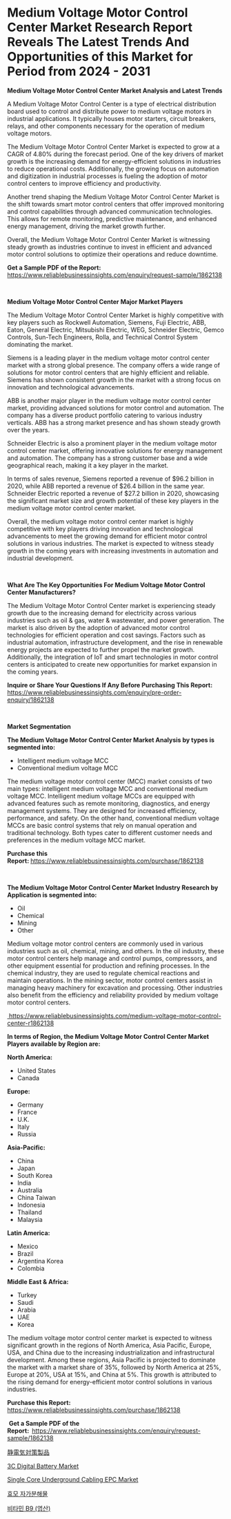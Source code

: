 <p><h1>Medium Voltage Motor Control Center Market Research Report Reveals The Latest Trends And Opportunities of this Market for Period from 2024 - 2031</h1></p><p><strong>Medium Voltage Motor Control Center Market Analysis and Latest Trends</strong></p>
<p><p>A Medium Voltage Motor Control Center is a type of electrical distribution board used to control and distribute power to medium voltage motors in industrial applications. It typically houses motor starters, circuit breakers, relays, and other components necessary for the operation of medium voltage motors.</p><p>The Medium Voltage Motor Control Center Market is expected to grow at a CAGR of 4.80% during the forecast period. One of the key drivers of market growth is the increasing demand for energy-efficient solutions in industries to reduce operational costs. Additionally, the growing focus on automation and digitization in industrial processes is fueling the adoption of motor control centers to improve efficiency and productivity.</p><p>Another trend shaping the Medium Voltage Motor Control Center Market is the shift towards smart motor control centers that offer improved monitoring and control capabilities through advanced communication technologies. This allows for remote monitoring, predictive maintenance, and enhanced energy management, driving the market growth further.</p><p>Overall, the Medium Voltage Motor Control Center Market is witnessing steady growth as industries continue to invest in efficient and advanced motor control solutions to optimize their operations and reduce downtime.</p></p>
<p><strong>Get a Sample PDF of the Report:&nbsp;</strong> <a href="https://www.reliablebusinessinsights.com/enquiry/request-sample/1862138">https://www.reliablebusinessinsights.com/enquiry/request-sample/1862138</a></p>
<p>&nbsp;</p>
<p><strong>Medium Voltage Motor Control Center Major Market Players</strong></p>
<p><p>The Medium Voltage Motor Control Center Market is highly competitive with key players such as Rockwell Automation, Siemens, Fuji Electric, ABB, Eaton, General Electric, Mitsubishi Electric, WEG, Schneider Electric, Gemco Controls, Sun-Tech Engineers, Rolla, and Technical Control System dominating the market.</p><p>Siemens is a leading player in the medium voltage motor control center market with a strong global presence. The company offers a wide range of solutions for motor control centers that are highly efficient and reliable. Siemens has shown consistent growth in the market with a strong focus on innovation and technological advancements.</p><p>ABB is another major player in the medium voltage motor control center market, providing advanced solutions for motor control and automation. The company has a diverse product portfolio catering to various industry verticals. ABB has a strong market presence and has shown steady growth over the years.</p><p>Schneider Electric is also a prominent player in the medium voltage motor control center market, offering innovative solutions for energy management and automation. The company has a strong customer base and a wide geographical reach, making it a key player in the market.</p><p>In terms of sales revenue, Siemens reported a revenue of $96.2 billion in 2020, while ABB reported a revenue of $26.4 billion in the same year. Schneider Electric reported a revenue of $27.2 billion in 2020, showcasing the significant market size and growth potential of these key players in the medium voltage motor control center market.</p><p>Overall, the medium voltage motor control center market is highly competitive with key players driving innovation and technological advancements to meet the growing demand for efficient motor control solutions in various industries. The market is expected to witness steady growth in the coming years with increasing investments in automation and industrial development.</p></p>
<p>&nbsp;</p>
<p><strong>What Are The Key Opportunities For Medium Voltage Motor Control Center Manufacturers?</strong></p>
<p><p>The Medium Voltage Motor Control Center market is experiencing steady growth due to the increasing demand for electricity across various industries such as oil & gas, water & wastewater, and power generation. The market is also driven by the adoption of advanced motor control technologies for efficient operation and cost savings. Factors such as industrial automation, infrastructure development, and the rise in renewable energy projects are expected to further propel the market growth. Additionally, the integration of IoT and smart technologies in motor control centers is anticipated to create new opportunities for market expansion in the coming years.</p></p>
<p><strong>Inquire or Share Your Questions If Any Before Purchasing This Report:</strong> <a href="https://www.reliablebusinessinsights.com/enquiry/pre-order-enquiry/1862138">https://www.reliablebusinessinsights.com/enquiry/pre-order-enquiry/1862138</a></p>
<p>&nbsp;</p>
<p><strong>Market Segmentation</strong></p>
<p><strong>The Medium Voltage Motor Control Center Market Analysis by types is segmented into:</strong></p>
<p><ul><li>Intelligent medium voltage MCC</li><li>Conventional medium voltage MCC</li></ul></p>
<p><p>The medium voltage motor control center (MCC) market consists of two main types: intelligent medium voltage MCC and conventional medium voltage MCC. Intelligent medium voltage MCCs are equipped with advanced features such as remote monitoring, diagnostics, and energy management systems. They are designed for increased efficiency, performance, and safety. On the other hand, conventional medium voltage MCCs are basic control systems that rely on manual operation and traditional technology. Both types cater to different customer needs and preferences in the medium voltage MCC market.</p></p>
<p><strong>Purchase this Report:&nbsp;</strong><a href="https://www.reliablebusinessinsights.com/purchase/1862138">https://www.reliablebusinessinsights.com/purchase/1862138</a></p>
<p>&nbsp;</p>
<p><strong>The Medium Voltage Motor Control Center Market Industry Research by Application is segmented into:</strong></p>
<p><ul><li>Oil</li><li>Chemical</li><li>Mining</li><li>Other</li></ul></p>
<p><p>Medium voltage motor control centers are commonly used in various industries such as oil, chemical, mining, and others. In the oil industry, these motor control centers help manage and control pumps, compressors, and other equipment essential for production and refining processes. In the chemical industry, they are used to regulate chemical reactions and maintain operations. In the mining sector, motor control centers assist in managing heavy machinery for excavation and processing. Other industries also benefit from the efficiency and reliability provided by medium voltage motor control centers.</p></p>
<p><a href="https://www.reliablebusinessinsights.com/medium-voltage-motor-control-center-r1862138">&nbsp;https://www.reliablebusinessinsights.com/medium-voltage-motor-control-center-r1862138</a></p>
<p><strong>In terms of Region, the Medium Voltage Motor Control Center Market Players available by Region are:</strong></p>
<p>
    <p> <strong> North America: </strong>
        <ul>
            <li>United States</li>
            <li>Canada</li>
        </ul>
        </p> 
    <p> <strong> Europe: </strong>
        <ul>
            <li>Germany</li>
            <li>France</li>
            <li>U.K.</li>
            <li>Italy</li>
            <li>Russia</li>
        </ul>
        </p> 
    <p> <strong> Asia-Pacific: </strong>
        <ul>
            <li>China</li>
            <li>Japan</li>
            <li>South Korea</li>
            <li>India</li>
            <li>Australia</li>
            <li>China Taiwan</li>
            <li>Indonesia</li>
            <li>Thailand</li>
            <li>Malaysia</li>
        </ul>
        </p> 
    <p> <strong> Latin America: </strong>
        <ul>
            <li>Mexico</li>
            <li>Brazil</li>
            <li>Argentina Korea</li>
            <li>Colombia</li>
        </ul>
        </p> 
    <p> <strong> Middle East & Africa: </strong>
        <ul>
            <li>Turkey</li>
            <li>Saudi</li>
            <li>Arabia</li>
            <li>UAE</li>
            <li>Korea</li>
        </ul>
    </p>
    </p>
<p><p>The medium voltage motor control center market is expected to witness significant growth in the regions of North America, Asia Pacific, Europe, USA, and China due to the increasing industrialization and infrastructural development. Among these regions, Asia Pacific is projected to dominate the market with a market share of 35%, followed by North America at 25%, Europe at 20%, USA at 15%, and China at 5%. This growth is attributed to the rising demand for energy-efficient motor control solutions in various industries.</p></p>
<p><strong>Purchase this Report: </strong><a href="https://www.reliablebusinessinsights.com/purchase/1862138">https://www.reliablebusinessinsights.com/purchase/1862138</a></p>
<p>&nbsp;<strong>Get a Sample PDF of the Report:&nbsp;&nbsp;</strong><a href="https://www.reliablebusinessinsights.com/enquiry/request-sample/1862138">https://www.reliablebusinessinsights.com/enquiry/request-sample/1862138</a></p>
<p><strong></strong></p>
<p><p><a href="https://github.com/LizaHeller2023/Market-Research-Report-List-1/blob/main/4423323152369.md">静電気対策製品</a></p><p><a href="https://github.com/nicoletavirag/Market-Research-Report-List-4/blob/main/3c-digital-battery-market.md">3C Digital Battery Market</a></p><p><a href="https://github.com/redneck06/Market-Research-Report-List-4/blob/main/single-core-underground-cabling-epc-market.md">Single Core Underground Cabling EPC Market</a></p><p><a href="https://github.com/kimvicki3212024/Market-Research-Report-List-1/blob/main/1740017162349.md">효모 자가분해물</a></p><p><a href="https://github.com/khairinauzunul/Market-Research-Report-List-1/blob/main/9309955162348.md">비타민 B9 (엽산)</a></p></p>